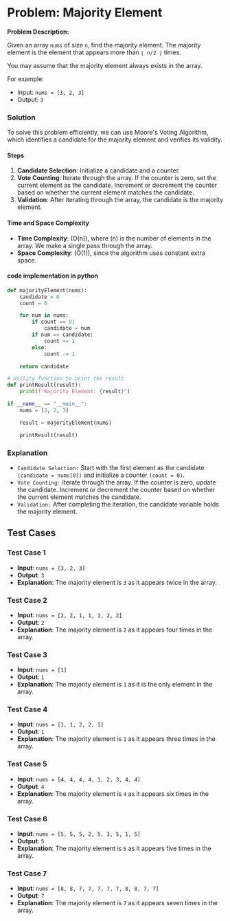 # Problem: Majority Element

**Problem Description:**

Given an array `nums` of size `n`, find the majority element. The majority element is the element that appears more than `⌊ n/2 ⌋` times.

You may assume that the majority element always exists in the array.

For example:

- Input: `nums = [3, 2, 3]`
- Output: `3`

### Solution

To solve this problem efficiently, we can use Moore's Voting Algorithm, which identifies a candidate for the majority element and verifies its validity.

#### Steps

1. **Candidate Selection**: Initialize a candidate and a counter.
2. **Vote Counting**: Iterate through the array. If the counter is zero, set the current element as the candidate. Increment or decrement the counter based on whether the current element matches the candidate.
3. **Validation**: After iterating through the array, the candidate is the majority element.

#### Time and Space Complexity

- **Time Complexity**: \(O(n)\), where \(n\) is the number of elements in the array. We make a single pass through the array.
- **Space Complexity**: \(O(1)\), since the algorithm uses constant extra space.

#### code implementation in python

```python
def majorityElement(nums):
    candidate = 0
    count = 0

    for num in nums:
        if count == 0:
            candidate = num
        if num == candidate:
            count += 1 
        else:
            count -= 1

    return candidate

# Utility function to print the result
def printResult(result):
    print(f"Majority Element: {result}")

if __name__ == "__main__":
    nums = [3, 2, 3]

    result = majorityElement(nums)

    printResult(result)

```
<!-- 
#### Code Implementation in C++

```cpp
#include <iostream>
#include <vector>
using namespace std;

// Function to find the majority element using Moore's Voting Algorithm
int majorityElement(vector<int>& nums) {
    int candidate = 0;
    int count = 0;

    for (int num : nums) {
        if (count == 0) {
            candidate = num;
        }
        count += (num == candidate) ? 1 : -1;
    }

    return candidate;
}

// Utility function to print the result
void printResult(int result) {
    cout << "Majority Element: " << result << endl;
}

int main() {
    vector<int> nums = {3, 2, 3};

    int result = majorityElement(nums);

    printResult(result);

    return 0;
}
``` -->

### Explanation

- `Candidate Selection:` Start with the first element as the candidate `(candidate = nums[0])` and initialize a counter `(count = 0)`.
- `Vote Counting:` Iterate through the array. If the counter is zero, update the candidate. Increment or decrement the counter based on whether the current element matches the candidate.
- `Validation:` After completing the iteration, the candidate variable holds the majority element.

## Test Cases

### Test Case 1

- **Input**: `nums = [3, 2, 3]`
- **Output**: `3`
- **Explanation**: The majority element is `3` as it appears twice in the array.

### Test Case 2

- **Input**: `nums = [2, 2, 1, 1, 1, 2, 2]`
- **Output**: `2`
- **Explanation**: The majority element is `2` as it appears four times in the array.

### Test Case 3

- **Input**: `nums = [1]`
- **Output**: `1`
- **Explanation**: The majority element is `1` as it is the only element in the array.

### Test Case 4

- **Input**: `nums = [1, 1, 2, 2, 1]`
- **Output**: `1`
- **Explanation**: The majority element is `1` as it appears three times in the array.

### Test Case 5

- **Input**: `nums = [4, 4, 4, 4, 1, 2, 3, 4, 4]`
- **Output**: `4`
- **Explanation**: The majority element is `4` as it appears six times in the array.

### Test Case 6

- **Input**: `nums = [5, 5, 5, 2, 5, 3, 5, 1, 5]`
- **Output**: `5`
- **Explanation**: The majority element is `5` as it appears five times in the array.

### Test Case 7

- **Input**: `nums = [8, 8, 7, 7, 7, 7, 7, 8, 8, 7, 7]`
- **Output**: `7`
- **Explanation**: The majority element is `7` as it appears seven times in the array.
